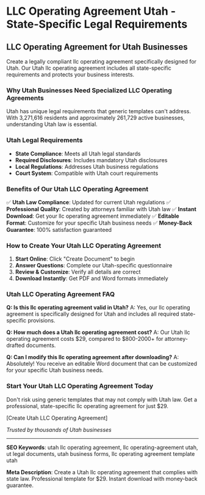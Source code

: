 # LLC Operating Agreement Utah - State-Specific Legal Requirements

## LLC Operating Agreement for Utah Businesses

Create a legally compliant llc operating agreement specifically designed for Utah. Our Utah llc operating agreement includes all state-specific requirements and protects your business interests.

### Why Utah Businesses Need Specialized LLC Operating Agreements

Utah has unique legal requirements that generic templates can't address. With 3,271,616 residents and approximately 261,729 active businesses, understanding Utah law is essential.

### Utah Legal Requirements

- **State Compliance**: Meets all Utah legal standards
- **Required Disclosures**: Includes mandatory Utah disclosures
- **Local Regulations**: Addresses Utah business regulations
- **Court System**: Compatible with Utah court requirements

### Benefits of Our Utah LLC Operating Agreement

✅ **Utah Law Compliance**: Updated for current Utah regulations
✅ **Professional Quality**: Created by attorneys familiar with Utah law
✅ **Instant Download**: Get your llc operating agreement immediately
✅ **Editable Format**: Customize for your specific Utah business needs
✅ **Money-Back Guarantee**: 100% satisfaction guaranteed

### How to Create Your Utah LLC Operating Agreement

1. **Start Online**: Click "Create Document" to begin
2. **Answer Questions**: Complete our Utah-specific questionnaire
3. **Review & Customize**: Verify all details are correct
4. **Download Instantly**: Get PDF and Word formats immediately

### Utah LLC Operating Agreement FAQ

**Q: Is this llc operating agreement valid in Utah?**
A: Yes, our llc operating agreement is specifically designed for Utah and includes all required state-specific provisions.

**Q: How much does a Utah llc operating agreement cost?**
A: Our Utah llc operating agreement costs $29, compared to $800-2000+ for attorney-drafted documents.

**Q: Can I modify this llc operating agreement after downloading?**
A: Absolutely! You receive an editable Word document that can be customized for your specific Utah business needs.

### Start Your Utah LLC Operating Agreement Today

Don't risk using generic templates that may not comply with Utah law. Get a professional, state-specific llc operating agreement for just $29.

[Create Utah LLC Operating Agreement]

*Trusted by thousands of Utah businesses*

---

**SEO Keywords**: utah llc operating agreement, llc operating-agreement utah, ut legal documents, utah business forms, llc operating agreement template utah

**Meta Description**: Create a Utah llc operating agreement that complies with state law. Professional template for $29. Instant download with money-back guarantee.
